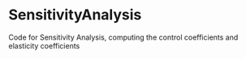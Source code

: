 # SensitivityAnalysis
Code for Sensitivity Analysis, computing the control coefficients and elasticity coefficients
